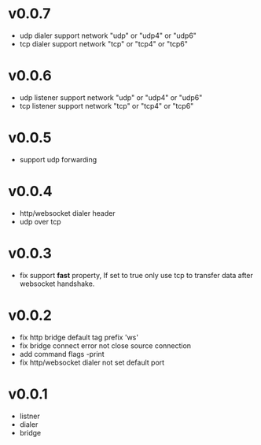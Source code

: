 # v0.0.7

* udp dialer support network "udp" or "udp4" or "udp6"
* tcp dialer support network "tcp" or "tcp4" or "tcp6"

# v0.0.6

* udp listener support network "udp" or "udp4" or "udp6"
* tcp listener support network "tcp" or "tcp4" or "tcp6"


# v0.0.5
* support udp forwarding

# v0.0.4

* http/websocket dialer header
* udp over tcp

# v0.0.3

* fix support **fast** property, If set to true only use tcp to transfer data after websocket handshake.

# v0.0.2

* fix http bridge default tag prefix 'ws'
* fix bridge connect error not close source connection
* add command flags -print
* fix http/websocket dialer not set default port

# v0.0.1

* listner
* dialer
* bridge